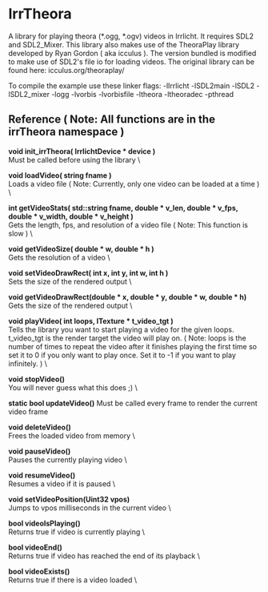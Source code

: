 # IrrTheora
A library for playing theora (*.ogg, *.ogv) videos in Irrlicht. It requires SDL2 and SDL2_Mixer. This library also makes use of the TheoraPlay library developed by Ryan Gordon ( aka icculus ). The version bundled is modified to make use of SDL2's file io for loading videos. The original library can be found here: icculus.org/theoraplay/


To compile the example use these linker flags: -lIrrlicht -lSDL2main -lSDL2 -lSDL2_mixer -logg -lvorbis -lvorbisfile -ltheora -ltheoradec -pthread


## Reference ( Note: All functions are in the irrTheora namespace )

**void init_irrTheora( IrrlichtDevice * device )** \
Must be called before using the library \

**void loadVideo( string fname )** \
Loads a video file ( Note: Currently, only one video can be loaded at a time ) \

**int getVideoStats( std::string fname, double * v_len, double * v_fps, double * v_width, double * v_height )** \
Gets the length, fps, and resolution of a video file  ( Note: This function is slow ) \

**void getVideoSize( double * w, double * h )** \
Gets the resolution of a video \

**void setVideoDrawRect( int x, int y, int w, int h )** \
Sets the size of the rendered output \

**void getVideoDrawRect(double * x, double * y, double * w, double * h)** \
Gets the size of the rendered output \

**void playVideo( int loops, ITexture * t_video_tgt )** \
Tells the library you want to start playing a video for the given loops.  t_video_tgt is the render target the video will play on.  ( Note: loops is the number of times to repeat the video after it finishes playing the first time so set it to 0 if you only want to play once. Set it to -1 if you want to play infinitely. ) \

**void stopVideo()** \
You will never guess what this does  ;) \

**static bool updateVideo()**
Must be called every frame to render the current video frame

**void deleteVideo()** \
Frees the loaded video from memory \

**void pauseVideo()** \
Pauses the currently playing video \

**void resumeVideo()** \
Resumes a video if it is paused \

**void setVideoPosition(Uint32 vpos)** \
Jumps to vpos milliseconds in the current video \

**bool videoIsPlaying()** \
Returns true if video is currently playing \

**bool videoEnd()** \
Returns true if video has reached the end of its playback \

**bool videoExists()** \
Returns true if there is a video loaded \
